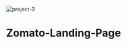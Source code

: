 ![project-3](https://github.com/abhijithca78/Zomato-Landing-Page/assets/83497961/088c15ff-ab11-4951-a007-72ed82ddc602)
# Zomato-Landing-Page
 
